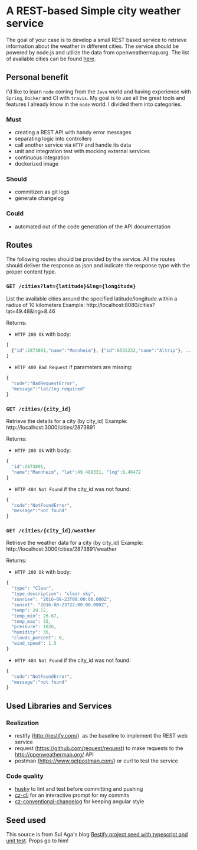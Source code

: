 # A REST-based Simple city weather service
The goal of your case is to develop a small REST based service to retrieve information about the weather in different cities. The service should be powered by node.js and utilize the data from openweathermap.org. The list of available cities can be found [here](http://bulk.openweathermap.org/sample/city.list.json.gz).

## Personal benefit
I'd like to learn `node` coming from the `Java` world and having experience with `Spring`, `Docker` and CI with `travis`. My goal is to use all the great tools and features I already know in the `node` world. I divided them into categories.

### Must
- creating a REST API with handy error messages
- separating logic into controllers
- call another service via `HTTP` and handle its data
- unit and integration test with mocking external services
- continuous integration
- dockerized image

### Should
- commitizen as git logs
- generate changelog

### Could
- automated out of the code generation of the API documentation 

## Routes
The following routes should be provided by the service. All the routes should deliver the response as json and indicate the response type with the proper content type.

### `GET /cities?lat={latitude}&lng={longitude}`
List the available cities around the specified latitude/longitude within a radius of 10 kilometers Example: http://localhost:8080/cities?lat=49.48&lng=8.46

Returns:

* `HTTP 200 Ok` with body:
```js
[
  {"id":2873891,"name":"Mannheim"}, {"id":6555232,"name":"Altrip"}, ...
]
```

* `HTTP 400 Bad Request` if parameters are missing:
```js
{
  "code":"BadRequestError",
  "message":"lat/lng required"	
}
```

### `GET /cities/{city_id}`
Retrieve the details for a city (by city_id) Example: http://localhost:3000/cities/2873891

Returns:

* `HTTP 200 Ok` with body:
```js
{
  "id":2873891,
  "name":"Mannheim", "lat":49.488331, "lng":8.46472
}
```

* `HTTP 404 Not Found` if the city_id was not found:
```js
{
  "code":"NotFoundError",
  "message":"not found"
}
```

### `GET /cities/{city_id}/weather`
Retrieve the weather data for a city (by city_id) Example: http://localhost:3000/cities/2873891/weather

Returns:

* `HTTP 200 Ok` with body:
```js
{
  "type": "Clear",
  "type_description": "clear sky",
  "sunrise": "2016-08-23T08:00:00.000Z",
  "sunset": "2016-08-23T22:00:00.000Z",
  "temp": 29.72,
  "temp_min": 26.67,
  "temp_max": 35,
  "pressure": 1026,
  "humidity": 36,
  "clouds_percent": 0,
  "wind_speed": 1.5
}
```

* `HTTP 404 Not Found` if the city_id was not found:
```js
{
  "code":"NotFoundError",
  "message":"not found"
}
```

## Used Libraries and Services
### Realization
* restify (http://restify.com/) ­ as the baseline to implement the REST web service
* request (https://github.com/request/request) ­ to make requests to the http://openweathermap.org/ API
* postman (https://www.getpostman.com/) or curl to test the service

### Code quality
* [husky](https://github.com/typicode/husky) to lint and test before committing and pushing
* [cz-cli](https://github.com/commitizen/cz-cli) for an interactive prompt for my commits
* [cz-conventional-changelog](https://github.com/commitizen/cz-conventional-changelog) for keeping angular style

## Seed used
This source is from Sul Aga's blog <a href="http://www.sulhome.com/Blog/9/restify-project-seed-with-typescript-and-unit-test" target="_blank">Restify project seed with typescript and unit test</a>. Props go to him!
